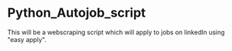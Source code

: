 # Python_Autojob_script

This will be a webscraping script which will apply to jobs on linkedIn using "easy apply".
